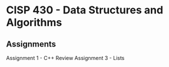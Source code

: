 # CISP 430 - Data Structures and Algorithms

## Assignments

Assignment 1 - C++ Review
Assignment 3 - Lists